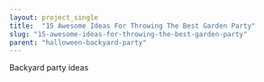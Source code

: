 ```yaml
---
layout: project_single
title:  "15 Awesome Ideas For Throwing The Best Garden Party"
slug: "15-awesome-ideas-for-throwing-the-best-garden-party"
parent: "halloween-backyard-party"
---
```

Backyard party ideas